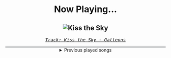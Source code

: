 <div align="center"> 
<h1>Now Playing...</h1>

![Kiss the Sky](https://i.scdn.co/image/ab67616d00001e02159fad104beba5f2b8438fec)
--
_<samp><a href="https://open.spotify.com/track/4rG4i9JEusU4MKvTkczjSU">Track: Kiss the Sky - Galleons</a></samp>_

<div style="border: 1px #4B5054 solid"></div>
<details>
  <summary>
    Previous played songs
  </summary>
  <table>
    <thead>
      <tr>
        <th>
          Artist
        </th>
        <th>
          Song
        </th>
        <th>
          Link
        </th>
      </tr>
    </thead>
    <tbody>
      <tr><td>Galleons</td><td>Kiss the Sky</td><td><a href="https://open.spotify.com/track/4rG4i9JEusU4MKvTkczjSU">https://open.spotify.com/track/4rG4i9JEusU4MKvTkczjSU</a></td></tr><tr><td>Valiant Hearts</td><td>Medusa</td><td><a href="https://open.spotify.com/track/1WbCgKW7v0cuexu8BUlKU8">https://open.spotify.com/track/1WbCgKW7v0cuexu8BUlKU8</a></td></tr><tr><td>Archers</td><td>Bitter</td><td><a href="https://open.spotify.com/track/27OiBiyR4jnErJRdErnl0G">https://open.spotify.com/track/27OiBiyR4jnErJRdErnl0G</a></td></tr><tr><td>Dead Rabbitts</td><td>Hellscape</td><td><a href="https://open.spotify.com/track/78E3GwXopvq1SIzZhVtpsa">https://open.spotify.com/track/78E3GwXopvq1SIzZhVtpsa</a></td></tr><tr><td>We Came As Romans</td><td>Daggers</td><td><a href="https://open.spotify.com/track/0JXILsWNyXHEd2IzofS3jX">https://open.spotify.com/track/0JXILsWNyXHEd2IzofS3jX</a></td></tr><tr><td>Catch Your Breath</td><td>Savages</td><td><a href="https://open.spotify.com/track/2IyWlElJTmFtA2bhxTgqYU">https://open.spotify.com/track/2IyWlElJTmFtA2bhxTgqYU</a></td></tr><tr><td>The Plot In You</td><td>THE ONE YOU LOVED</td><td><a href="https://open.spotify.com/track/556JR8TWeOKA0OH9MJKb6B">https://open.spotify.com/track/556JR8TWeOKA0OH9MJKb6B</a></td></tr><tr><td>Galleons</td><td>Yakisoba Dare</td><td><a href="https://open.spotify.com/track/4Q3CJxzIDlztP6kmdHwojx">https://open.spotify.com/track/4Q3CJxzIDlztP6kmdHwojx</a></td></tr><tr><td>Valiant Hearts</td><td>Devil Trigger</td><td><a href="https://open.spotify.com/track/1u5Zzfe1PLIsYxFuuDUhdX">https://open.spotify.com/track/1u5Zzfe1PLIsYxFuuDUhdX</a></td></tr><tr><td>Our Promise</td><td>Losing You</td><td><a href="https://open.spotify.com/track/1if0Z6htYQenIrHO23yl28">https://open.spotify.com/track/1if0Z6htYQenIrHO23yl28</a></td></tr><tr><td>Dead Rabbitts</td><td>Mistake</td><td><a href="https://open.spotify.com/track/5cjG7MZbAzXq4ktDJv8Fja">https://open.spotify.com/track/5cjG7MZbAzXq4ktDJv8Fja</a></td></tr><tr><td>Spiritbox</td><td>Yellowjacket (feat. Sam Carter)</td><td><a href="https://open.spotify.com/track/3zQy3N1K8Mk5QknfFuVGNc">https://open.spotify.com/track/3zQy3N1K8Mk5QknfFuVGNc</a></td></tr><tr><td>Catch Your Breath</td><td>21 Gun Salute</td><td><a href="https://open.spotify.com/track/20Ov4hI7Z5xh9NkLMMf0db">https://open.spotify.com/track/20Ov4hI7Z5xh9NkLMMf0db</a></td></tr><tr><td>The Plot In You</td><td>Spare Me</td><td><a href="https://open.spotify.com/track/04NfX1qK7HBIzejYQhj6qn">https://open.spotify.com/track/04NfX1qK7HBIzejYQhj6qn</a></td></tr><tr><td>Galleons</td><td>You Who Swallowed a Falling Star</td><td><a href="https://open.spotify.com/track/5l67uf7lvonZeSlxJLCkgr">https://open.spotify.com/track/5l67uf7lvonZeSlxJLCkgr</a></td></tr><tr><td>Memphis May Fire</td><td>Bleed Me Dry</td><td><a href="https://open.spotify.com/track/7aldYZzt4QG7QsWhTucL0N">https://open.spotify.com/track/7aldYZzt4QG7QsWhTucL0N</a></td></tr><tr><td>A Day To Remember</td><td>Make It Make Sense</td><td><a href="https://open.spotify.com/track/4KFGxkAAP5D1HIBSwMv7d1">https://open.spotify.com/track/4KFGxkAAP5D1HIBSwMv7d1</a></td></tr><tr><td>Dead Rabbitts</td><td>Oxygen</td><td><a href="https://open.spotify.com/track/4fbAwkqtMS4EMRoyF9eXFU">https://open.spotify.com/track/4fbAwkqtMS4EMRoyF9eXFU</a></td></tr><tr><td>Spiritbox</td><td>Keep Sweet</td><td><a href="https://open.spotify.com/track/0Sd7nAZakCLRPxAqfiFd9m">https://open.spotify.com/track/0Sd7nAZakCLRPxAqfiFd9m</a></td></tr><tr><td>Dayseeker</td><td>Neon Grave</td><td><a href="https://open.spotify.com/track/4pehGtiMD6B2WZHsKmr3oo">https://open.spotify.com/track/4pehGtiMD6B2WZHsKmr3oo</a></td></tr>
    </tbody>
  </table>
</details>

</div>
